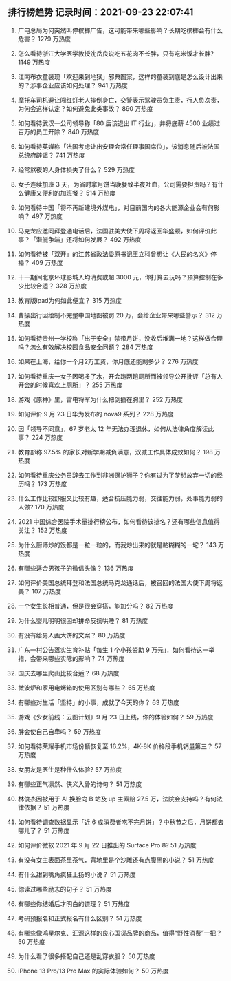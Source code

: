 
## 排行榜趋势 记录时间：2021-09-23 22:07:41
  
  1. 广电总局为何突然叫停槟榔广告，这可能带来哪些影响？长期吃槟榔会有什么危害？ 1279 万热度
    
  2. 怎么看待浙江大学医学教授沈岳良说吃五花肉不长胖，只有吃米饭才长胖? 1149 万热度
    
  3. 江南布衣童装现「欢迎来到地狱」邪典图案，这样的童装到底是怎么设计出来的？涉事企业应该如何处理？ 941 万热度
    
  4. 摩托车司机避让闯红灯老人摔倒身亡，交警表示驾驶员负主责，行人负次责，为何会这样认定？如何避免此类事故？ 890 万热度
    
  5. 如何看待武汉一公司领导称「80 后该退出 IT 行业」，并将底薪 4500 业绩过百万的员工开除？ 840 万热度
    
  6. 如何看待英媒称「法国考虑让出安理会常任理事国席位」，该消息随后被法国总统府辟谣？ 741 万热度
    
  7. 经常熬夜的人身体损失了什么？ 529 万热度
    
  8. 女子连续加班 3 天，为省时拿月饼当晚餐致半夜吐血，公司需要担责吗？有什么健康又便利的加班餐？ 514 万热度
    
  9. 如何看待中国「将不再新建境外煤电」，对目前国内的各大能源企业会有何影响？ 497 万热度
    
  10. 马克龙应邀同拜登通电话后，法国驻美大使下周将返回华盛顿，如何评价此事？「潜艇争端」还将如何发展？ 492 万热度
    
  11. 如何看待被「双开」的江苏省政法委原书记王立科曾想让《人民的名义》停播？ 409 万热度
    
  12. 十一期间北京环球影城人均消费或超 3000 元，你打算去玩吗？预算控制在多少比较合适？ 328 万热度
    
  13. 教育版ipad为何如此便宜？ 315 万热度
    
  14. 曹操出行因绘制不完整中国地图被罚 20 万，会给企业带来哪些警示？ 312 万热度
    
  15. 如何看待贵州一学校称「出于安全」禁带月饼，没收后堆满一地？这样做合理吗？怎么有效解决校园食品安全问题？ 284 万热度
    
  16. 如果在上海，给你一个月2万工资，你月底还能剩多少？ 276 万热度
    
  17. 如何看待重庆一女子因喝多了水，开会跑两趟厕所而被领导公开批评「总有人开会的时候喜欢上厕所」？ 255 万热度
    
  18. 游戏《原神》里，雷电将军为什么把剑插在胸里？ 252 万热度
    
  19. 如何评价 9 月 23 日华为发布的 nova9 系列？ 228 万热度
    
  20. 因「领导不同意」，67 岁老太 12 年无法办理退休，如何从法律角度解读此事？ 224 万热度
    
  21. 教育部称 97.5% 的家长对新学期减负满意，双减工作具体成效如何？ 198 万热度
    
  22. 如何看待重庆公务员辞去工作到非洲保护狮子？你有过为了梦想放弃一切的经历吗？ 173 万热度
    
  23. 什么工作比较舒服又比较有趣，适合抗压能力弱，交往能力弱，处事能力弱的人做? 170 万热度
    
  24. 2021 中国综合医院手术量排行榜公布，如何看待该排名？还有哪些信息值得关注？ 152 万热度
    
  25. 为什么厨师炒的饭都是一粒一粒的，而我炒出来的就是黏糊糊的一坨？ 143 万热度
    
  26. 有哪些适合男孩子的微信头像？ 136 万热度
    
  27. 如何评价美国总统拜登和法国总统马克龙通话后，被召回的法国大使下周将返美？ 107 万热度
    
  28. 一个女生长相普通，但是很会穿搭，能加分吗？ 82 万热度
    
  29. 为什么婴儿明明很困却拼命反抗哄睡？ 81 万热度
    
  30. 有没有给男人画大饼的文案？ 80 万热度
    
  31. 广东一村公告落实生育补贴「每生 1 个小孩资助 9 万元」，如何看待这一举措，会带来哪些实际的影响？ 74 万热度
    
  32. 国庆去哪里爬山比较合适？ 68 万热度
    
  33. 微波炉和家用电烤箱的使用区别有哪些？ 65 万热度
    
  34. 有哪些对生活「坚持」的小事，成就了今天的你？ 63 万热度
    
  35. 游戏《少女前线：云图计划》9 月 23 日上线，你的体验如何？ 59 万热度
    
  36. 胖会使自己自卑吗？ 59 万热度
    
  37. 如何看待荣耀手机市场份额恢复至 16.2%，4K-8K 价格段手机销量第三？ 57 万热度
    
  38. 女朋友是医生是种什么体验? 57 万热度
    
  39. 有哪些正气凛然、侠义入骨的诗句？ 51 万热度
    
  40. 林俊杰因被用于 AI 换脸向 B 站及 up 主索赔 27.5 万，法院会支持吗？有何法律依据？ 51 万热度
    
  41. 如何看待调查数据显示「近 6 成消费者吃不完月饼」？中秋节之后，月饼都去哪儿了？ 51 万热度
    
  42. 如何评价微软 2021 年 9 月 22 日推出的 Surface Pro 8? 51 万热度
    
  43. 有没有女主表面茶里茶气，背地里是个沙雕还有点腹黑的小说？ 51 万热度
    
  44. 有什么甜到嘴角疯狂上扬的小说？ 51 万热度
    
  45. 你读过哪些励志的句子？ 51 万热度
    
  46. 有哪些你结婚后才明白的道理？ 51 万热度
    
  47. 考研预报名和正式报名有什么区别？ 51 万热度
    
  48. 有哪些像鸿星尔克、汇源这样的良心国货品牌的商品，值得“野性消费”一把？ 50 万热度
    
  49. 为什么看了很多搭配自己还是乱穿衣服？ 50 万热度
    
  50. iPhone 13 Pro/13 Pro Max 的实际体验如何？ 50 万热度
    
